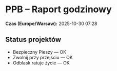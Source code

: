 # PPB – Raport godzinowy
**Czas (Europe/Warsaw):** 2025-10-30 07:28

## Status projektów
- Bezpieczny Pieszy — OK
- Zwolnij przy przejściu — OK
- Odblask ratuje życie — OK

